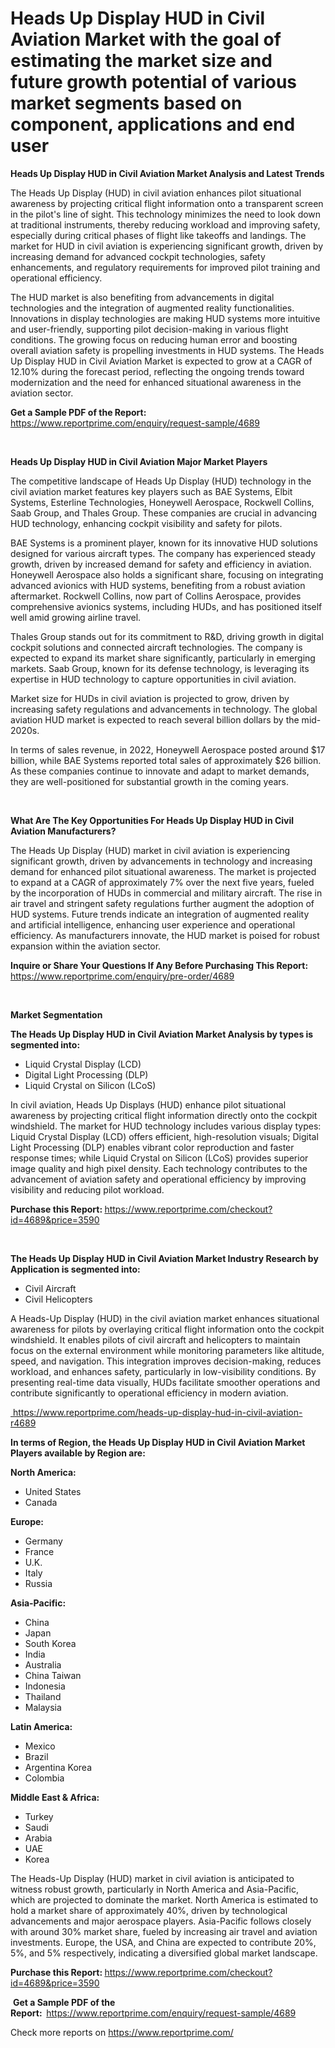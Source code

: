 <p><h1>Heads Up Display HUD in Civil Aviation Market with the goal of estimating the market size and future growth potential of various market segments based on component, applications and end user</h1></p><p><strong>Heads Up Display HUD in Civil Aviation Market Analysis and Latest Trends</strong></p>
<p><p>The Heads Up Display (HUD) in civil aviation enhances pilot situational awareness by projecting critical flight information onto a transparent screen in the pilot's line of sight. This technology minimizes the need to look down at traditional instruments, thereby reducing workload and improving safety, especially during critical phases of flight like takeoffs and landings. The market for HUD in civil aviation is experiencing significant growth, driven by increasing demand for advanced cockpit technologies, safety enhancements, and regulatory requirements for improved pilot training and operational efficiency.</p><p>The HUD market is also benefiting from advancements in digital technologies and the integration of augmented reality functionalities. Innovations in display technologies are making HUD systems more intuitive and user-friendly, supporting pilot decision-making in various flight conditions. The growing focus on reducing human error and boosting overall aviation safety is propelling investments in HUD systems. The Heads Up Display HUD in Civil Aviation Market is expected to grow at a CAGR of 12.10% during the forecast period, reflecting the ongoing trends toward modernization and the need for enhanced situational awareness in the aviation sector.</p></p>
<p><strong>Get a Sample PDF of the Report:&nbsp;</strong> <a href="https://www.reportprime.com/enquiry/request-sample/4689?utm_campaign=2530&utm_medium=2&utm_source=Github&utm_content=ia&utm_term=19032025&utm_id=heads-up-display-hud-in-civil-aviation">https://www.reportprime.com/enquiry/request-sample/4689</a></p>
<p>&nbsp;</p>
<p><strong>Heads Up Display HUD in Civil Aviation Major Market Players</strong></p>
<p><p>The competitive landscape of Heads Up Display (HUD) technology in the civil aviation market features key players such as BAE Systems, Elbit Systems, Esterline Technologies, Honeywell Aerospace, Rockwell Collins, Saab Group, and Thales Group. These companies are crucial in advancing HUD technology, enhancing cockpit visibility and safety for pilots.</p><p>BAE Systems is a prominent player, known for its innovative HUD solutions designed for various aircraft types. The company has experienced steady growth, driven by increased demand for safety and efficiency in aviation. Honeywell Aerospace also holds a significant share, focusing on integrating advanced avionics with HUD systems, benefiting from a robust aviation aftermarket. Rockwell Collins, now part of Collins Aerospace, provides comprehensive avionics systems, including HUDs, and has positioned itself well amid growing airline travel.</p><p>Thales Group stands out for its commitment to R&D, driving growth in digital cockpit solutions and connected aircraft technologies. The company is expected to expand its market share significantly, particularly in emerging markets. Saab Group, known for its defense technology, is leveraging its expertise in HUD technology to capture opportunities in civil aviation.</p><p>Market size for HUDs in civil aviation is projected to grow, driven by increasing safety regulations and advancements in technology. The global aviation HUD market is expected to reach several billion dollars by the mid-2020s. </p><p>In terms of sales revenue, in 2022, Honeywell Aerospace posted around $17 billion, while BAE Systems reported total sales of approximately $26 billion. As these companies continue to innovate and adapt to market demands, they are well-positioned for substantial growth in the coming years.</p></p>
<p>&nbsp;</p>
<p><strong>What Are The Key Opportunities For Heads Up Display HUD in Civil Aviation Manufacturers?</strong></p>
<p><p>The Heads Up Display (HUD) market in civil aviation is experiencing significant growth, driven by advancements in technology and increasing demand for enhanced pilot situational awareness. The market is projected to expand at a CAGR of approximately 7% over the next five years, fueled by the incorporation of HUDs in commercial and military aircraft. The rise in air travel and stringent safety regulations further augment the adoption of HUD systems. Future trends indicate an integration of augmented reality and artificial intelligence, enhancing user experience and operational efficiency. As manufacturers innovate, the HUD market is poised for robust expansion within the aviation sector.</p></p>
<p><strong>Inquire or Share Your Questions If Any Before Purchasing This Report:</strong> <a href="https://www.reportprime.com/enquiry/pre-order/4689?utm_campaign=2530&utm_medium=2&utm_source=Github&utm_content=ia&utm_term=19032025&utm_id=heads-up-display-hud-in-civil-aviation">https://www.reportprime.com/enquiry/pre-order/4689</a></p>
<p>&nbsp;</p>
<p><strong>Market Segmentation</strong></p>
<p><strong>The Heads Up Display HUD in Civil Aviation Market Analysis by types is segmented into:</strong></p>
<p><ul><li>Liquid Crystal Display (LCD)</li><li>Digital Light Processing (DLP)</li><li>Liquid Crystal on Silicon (LCoS)</li></ul></p>
<p><p>In civil aviation, Heads Up Displays (HUD) enhance pilot situational awareness by projecting critical flight information directly onto the cockpit windshield. The market for HUD technology includes various display types: Liquid Crystal Display (LCD) offers efficient, high-resolution visuals; Digital Light Processing (DLP) enables vibrant color reproduction and faster response times; while Liquid Crystal on Silicon (LCoS) provides superior image quality and high pixel density. Each technology contributes to the advancement of aviation safety and operational efficiency by improving visibility and reducing pilot workload.</p></p>
<p><strong>Purchase this Report:&nbsp;</strong><a href="https://www.reportprime.com/checkout?id=4689&price=3590&utm_campaign=2530&utm_medium=2&utm_source=Github&utm_content=ia&utm_term=19032025&utm_id=heads-up-display-hud-in-civil-aviation">https://www.reportprime.com/checkout?id=4689&price=3590</a></p>
<p>&nbsp;</p>
<p><strong>The Heads Up Display HUD in Civil Aviation Market Industry Research by Application is segmented into:</strong></p>
<p><ul><li>Civil Aircraft</li><li>Civil Helicopters</li></ul></p>
<p><p>A Heads-Up Display (HUD) in the civil aviation market enhances situational awareness for pilots by overlaying critical flight information onto the cockpit windshield. It enables pilots of civil aircraft and helicopters to maintain focus on the external environment while monitoring parameters like altitude, speed, and navigation. This integration improves decision-making, reduces workload, and enhances safety, particularly in low-visibility conditions. By presenting real-time data visually, HUDs facilitate smoother operations and contribute significantly to operational efficiency in modern aviation.</p></p>
<p><a href="https://www.reportprime.com/heads-up-display-hud-in-civil-aviation-r4689?utm_campaign=2530&utm_medium=2&utm_source=Github&utm_content=ia&utm_term=19032025&utm_id=heads-up-display-hud-in-civil-aviation">&nbsp;https://www.reportprime.com/heads-up-display-hud-in-civil-aviation-r4689</a></p>
<p><strong>In terms of Region, the Heads Up Display HUD in Civil Aviation Market Players available by Region are:</strong></p>
<p>
    <p> <strong> North America: </strong>
        <ul>
            <li>United States</li>
            <li>Canada</li>
        </ul>
        </p> 
    <p> <strong> Europe: </strong>
        <ul>
            <li>Germany</li>
            <li>France</li>
            <li>U.K.</li>
            <li>Italy</li>
            <li>Russia</li>
        </ul>
        </p> 
    <p> <strong> Asia-Pacific: </strong>
        <ul>
            <li>China</li>
            <li>Japan</li>
            <li>South Korea</li>
            <li>India</li>
            <li>Australia</li>
            <li>China Taiwan</li>
            <li>Indonesia</li>
            <li>Thailand</li>
            <li>Malaysia</li>
        </ul>
        </p> 
    <p> <strong> Latin America: </strong>
        <ul>
            <li>Mexico</li>
            <li>Brazil</li>
            <li>Argentina Korea</li>
            <li>Colombia</li>
        </ul>
        </p> 
    <p> <strong> Middle East & Africa: </strong>
        <ul>
            <li>Turkey</li>
            <li>Saudi</li>
            <li>Arabia</li>
            <li>UAE</li>
            <li>Korea</li>
        </ul>
    </p>
    </p>
<p><p>The Heads-Up Display (HUD) market in civil aviation is anticipated to witness robust growth, particularly in North America and Asia-Pacific, which are projected to dominate the market. North America is estimated to hold a market share of approximately 40%, driven by technological advancements and major aerospace players. Asia-Pacific follows closely with around 30% market share, fueled by increasing air travel and aviation investments. Europe, the USA, and China are expected to contribute 20%, 5%, and 5% respectively, indicating a diversified global market landscape.</p></p>
<p><strong>Purchase this Report: </strong><a href="https://www.reportprime.com/checkout?id=4689&price=3590&utm_campaign=2530&utm_medium=2&utm_source=Github&utm_content=ia&utm_term=19032025&utm_id=heads-up-display-hud-in-civil-aviation">https://www.reportprime.com/checkout?id=4689&price=3590</a></p>
<p>&nbsp;<strong>Get a Sample PDF of the Report:&nbsp;&nbsp;</strong><a href="https://www.reportprime.com/enquiry/request-sample/4689?utm_campaign=2530&utm_medium=2&utm_source=Github&utm_content=ia&utm_term=19032025&utm_id=heads-up-display-hud-in-civil-aviation">https://www.reportprime.com/enquiry/request-sample/4689</a></p>
<p><strong></strong></p>
<p>Check more reports on <a href="https://www.reportprime.com/?utm_campaign=2530&utm_medium=2&utm_source=Github&utm_content=ia&utm_term=19032025&utm_id=heads-up-display-hud-in-civil-aviation">https://www.reportprime.com/</a></p>
